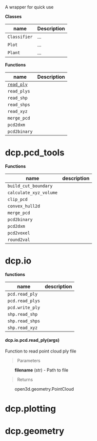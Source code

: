 A wrapper for quick use

**Classes**

| name         | Description |
| ------------ | ----------- |
| `Classifier` | ...         |
| `Plot`       | ...         |
| `Plant`      | ...         |

**Functions**

| name                    | Description |
| ----------------------- | ----------- |
| [`read_ply`](#read_ply) |             |
| `read_plys`             |             |
| `read_shp`              |             |
| `read_shps`             |             |
| `read_xyz`              |             |
| `merge_pcd`             |             |
| `pcd2dxm`               |             |
| `pcd2binary`            |             |



# dcp.pcd_tools

**Functions**

| name                   | description |
| ---------------------- | ----------- |
| `build_cut_boundary`   |             |
| `calculate_xyz_volume` |             |
| `clip_pcd`             |             |
| `convex_hull2d`        |             |
| `merge_pcd`            |             |
| `pcd2binary`           |             |
| `pcd2dxm`              |             |
| `pcd2voxel`            |             |
| `round2val`            |             |


# dcp.io

**functions**

| name            | description |
| --------------- | ----------- |
| `pcd.read_ply`  |             |
| `pcd.read_plys` |             |
| `pcd.write_ply` |             |
| `shp.read_shp`  |             |
| `shp.read_shps` |             |
| `shp.read_xyz`  |             |

<h4 id="read_ply">dcp.io.pcd.read_ply(args)</h4>
Function to read point cloud ply file

> Parameters

&nbsp; &nbsp; &nbsp; &nbsp; **filename** (str) - Path to file

> Returns

&nbsp; &nbsp; &nbsp; &nbsp; open3d.geometry.PointCloud



# dcp.plotting



# dcp.geometry

